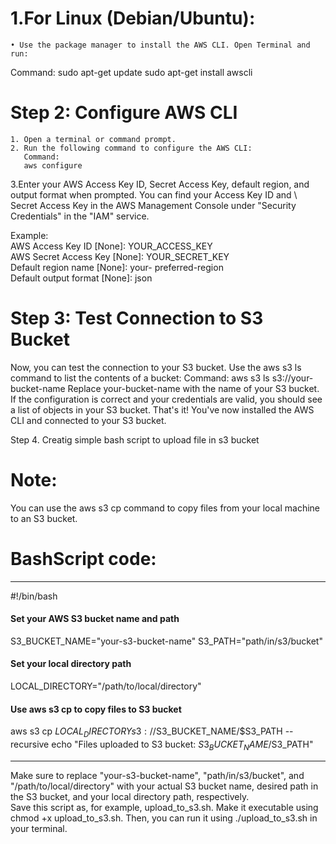 # 1.For Linux (Debian/Ubuntu):
    • Use the package manager to install the AWS CLI. Open Terminal and run:
    
Command:
sudo apt-get update
sudo apt-get install awscli

# Step 2: Configure AWS CLI
    1. Open a terminal or command prompt.
    2. Run the following command to configure the AWS CLI:
       Command: 
       aws configure

  3.Enter your AWS Access Key ID, Secret Access Key, default region, and 	output format when prompted. You can find your Access Key ID and \	Secret Access Key in the AWS Management Console under "Security 	Credentials" in the "IAM" service.
	
Example:\
AWS Access Key ID [None]: YOUR_ACCESS_KEY \
AWS Secret Access 	Key [None]: YOUR_SECRET_KEY \
Default region name [None]: your-	preferred-region \
Default 	output format [None]: json 

# Step 3: Test Connection to S3 Bucket
Now, you can test the connection to your S3 bucket. Use the aws s3 ls command to list the contents of a bucket:
Command:
aws s3 ls s3://your-bucket-name
Replace your-bucket-name with the name of your S3 bucket. If the configuration is correct and your credentials are valid, you should see a list of objects in your S3 bucket.
That's it! You've now installed the AWS CLI and connected to your S3 bucket.

Step 4. Creatig simple bash script to upload file in s3 bucket

# Note:
You can use the aws s3 cp command to copy files from your local machine to an S3 bucket. 



# BashScript code:
_______________________________________________________________________________
#!/bin/bash

#### Set your AWS S3 bucket name and path
S3_BUCKET_NAME="your-s3-bucket-name"
S3_PATH="path/in/s3/bucket"
#### Set your local directory path
LOCAL_DIRECTORY="/path/to/local/directory"
#### Use aws s3 cp to copy files to S3 bucket
aws s3 cp $LOCAL_DIRECTORY s3://$S3_BUCKET_NAME/$S3_PATH --recursive
echo "Files uploaded to S3 bucket: $S3_BUCKET_NAME/$S3_PATH"

_______________________________________________________________________________


Make sure to replace "your-s3-bucket-name", "path/in/s3/bucket", and "/path/to/local/directory" with your actual S3 bucket name, desired path in the S3 bucket, and your local directory path, respectively.\
Save this script as, for example, upload_to_s3.sh. Make it executable using chmod +x upload_to_s3.sh. Then, you can run it using ./upload_to_s3.sh in your terminal.
